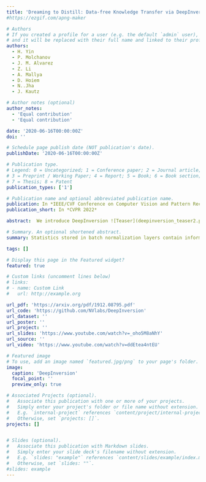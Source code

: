 ```yaml
---
title: 'Dreaming to Distill: Data-free Knowledge Transfer via DeepInversion'
#https://ezgif.com/apng-maker 

# Authors
# If you created a profile for a user (e.g. the default `admin` user), write the username (folder name) here
# and it will be replaced with their full name and linked to their profile.
authors:
  - H. Yin
  - P. Molchanov
  - J. M. Alvarez
  - Z. Li
  - A. Mallya
  - D. Hoiem
  - N..Jha
  - J. Kautz

# Author notes (optional)
author_notes:
  - 'Equal contribution'
  - 'Equal contribution'

date: '2020-06-16T00:00:00Z'
doi: ''

# Schedule page publish date (NOT publication's date).
publishDate: '2020-06-16T00:00:00Z'

# Publication type.
# Legend: 0 = Uncategorized; 1 = Conference paper; 2 = Journal article;
# 3 = Preprint / Working Paper; 4 = Report; 5 = Book; 6 = Book section;
# 7 = Thesis; 8 = Patent
publication_types: ['1']

# Publication name and optional abbreviated publication name.
publication: In *IEEE/CVF Conference on Computer Vision and Pattern Recognition*
publication_short: In *CVPR 2022*

abstract:  We introduce DeepInversion ![Teaser](deepinversion_teaser2.pdf), a new method for synthesizing images from the image distribution used to train a deep neural network. We invert a trained network (teacher) to synthesize class-conditional input images starting from random noise, without using any additional information on the training dataset. Keeping the teacher fixed, our method optimizes the input while regularizing the distribution of intermediate feature maps using information stored in the batch normalization layers of the teacher. Further, we improve the diversity of synthesized images using Adaptive DeepInversion, which maximizes the Jensen-Shannon divergence between the teacher and student network logits. The resulting synthesized images from networks trained on the CIFAR-10 and ImageNet datasets demonstrate high fidelity and degree of realism, and help enable a new breed of data-free applications – ones that do not require any real images or labeled data. We demonstrate the applicability of our proposed method to three tasks of immense practical importance – (i) data-free network pruning, (ii) data-free knowledge transfer, and (iii) data-free continual learning.

# Summary. An optional shortened abstract.
summary: Statistics stored in batch normalization layers contain information on training data. Via iterative optimization we recover images from train distribution and use for various applications. 

tags: []

# Display this page in the Featured widget?
featured: true

# Custom links (uncomment lines below)
# links:
# - name: Custom Link
#   url: http://example.org

url_pdf: 'https://arxiv.org/pdf/1912.08795.pdf'
url_code: 'https://github.com/NVlabs/DeepInversion'
url_dataset: ''
url_poster: ''
url_project: ''
url_slides: 'https://www.youtube.com/watch?v=_oho5M8aNhY'
url_source: ''
url_video: 'https://www.youtube.com/watch?v=ddEtea4ntEU'

# Featured image
# To use, add an image named `featured.jpg/png` to your page's folder.
image:
  caption: 'DeepInversion'
  focal_point: ''
  preview_only: true

# Associated Projects (optional).
#   Associate this publication with one or more of your projects.
#   Simply enter your project's folder or file name without extension.
#   E.g. `internal-project` references `content/project/internal-project/index.md`.
#   Otherwise, set `projects: []`.
projects: []


# Slides (optional).
#   Associate this publication with Markdown slides.
#   Simply enter your slide deck's filename without extension.
#   E.g. `slides: "example"` references `content/slides/example/index.md`.
#   Otherwise, set `slides: ""`.
#slides: example
---
```

